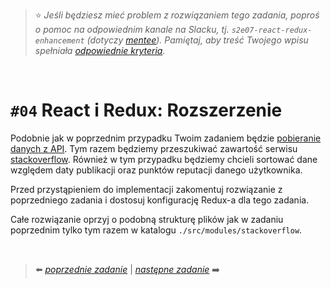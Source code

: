 > :star: *Jeśli będziesz mieć problem z rozwiązaniem tego zadania, poproś o pomoc na odpowiednim kanale na Slacku, tj. `s2e07-react-redux-enhancement` (dotyczy [mentee](https://devmentor.pl/mentoring-javascript/)). Pamiętaj, aby treść Twojego wpisu spełniała [odpowiednie kryteria](https://devmentor.pl/jak-prosic-o-pomoc/).*

&nbsp;

# `#04`  React i Redux: Rozszerzenie

Podobnie jak w poprzednim przypadku Twoim zadaniem będzie [pobieranie danych z API](https://api.stackexchange.com/docs/similar). Tym razem będziemy przeszukiwać zawartość serwisu [stackoverflow](https://stackoverflow.com/). Również w tym przypadku będziemy chcieli sortować dane względem daty publikacji oraz punktów reputacji danego użytkownika.

Przed przystąpieniem do implementacji zakomentuj rozwiązanie z poprzedniego zadania i dostosuj konfigurację Redux-a dla tego zadania.

Całe rozwiązanie oprzyj o podobną strukturę plików jak w zadaniu poprzednim tylko tym razem w katalogu `./src/modules/stackoverflow`. 

&nbsp;

> :arrow_left: [*poprzednie zadanie*](./../03) | [*następne zadanie*](./../05) :arrow_right:
